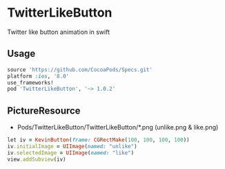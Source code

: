 # TwitterLikeButton
Twitter like button animation in swift

## Usage

```ruby
source 'https://github.com/CocoaPods/Specs.git'
platform :ios, '8.0'
use_frameworks!
pod 'TwitterLikeButton', '~> 1.0.2'
```
## PictureResource

- Pods/TwitterLikeButton/TwitterLikeButton/*.png    (unlike.png & like.png)

```ruby
let iv = KevinButton(frame: CGRectMake(100, 100, 100, 100))
iv.initialImage = UIImage(named: "unlike")
iv.selectedImage = UIImage(named: "like")
view.addSubview(iv)
```
